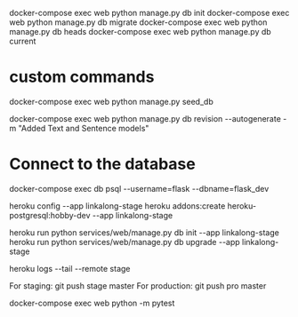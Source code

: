 docker-compose exec web python manage.py db init
docker-compose exec web python manage.py db migrate
docker-compose exec web python manage.py db heads
docker-compose exec web python manage.py db current

# custom commands
docker-compose exec web python manage.py seed_db


docker-compose exec web python manage.py db revision --autogenerate -m "Added Text and Sentence models"

# Connect to the database
docker-compose exec db psql --username=flask --dbname=flask_dev

heroku config --app linkalong-stage
heroku addons:create heroku-postgresql:hobby-dev --app linkalong-stage


heroku run python services/web/manage.py db init --app linkalong-stage
heroku run python services/web/manage.py db upgrade --app linkalong-stage

heroku logs --tail --remote stage

For staging: git push stage master
For production: git push pro master



docker-compose exec web python -m pytest